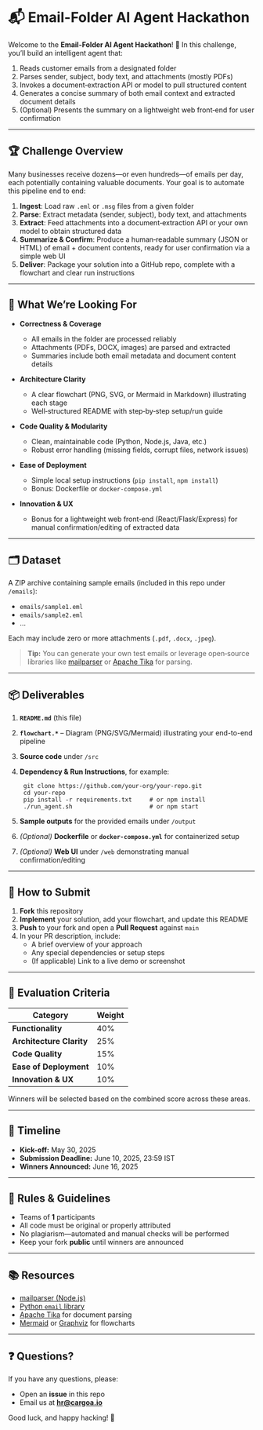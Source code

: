 # 📬 Email-Folder AI Agent Hackathon

Welcome to the **Email-Folder AI Agent Hackathon**! 🎉 In this challenge, you’ll build an intelligent agent that:

1. Reads customer emails from a designated folder  
2. Parses sender, subject, body text, and attachments (mostly PDFs)  
3. Invokes a document‐extraction API or model to pull structured content  
4. Generates a concise summary of both email context and extracted document details  
5. (Optional) Presents the summary on a lightweight web front‐end for user confirmation  

---

## 🏆 Challenge Overview

Many businesses receive dozens—or even hundreds—of emails per day, each potentially containing valuable documents. Your goal is to automate this pipeline end to end:

1. **Ingest**: Load raw `.eml` or `.msg` files from a given folder  
2. **Parse**: Extract metadata (sender, subject), body text, and attachments  
3. **Extract**: Feed attachments into a document‐extraction API or your own model to obtain structured data  
4. **Summarize & Confirm**: Produce a human‐readable summary (JSON or HTML) of email + document contents, ready for user confirmation via a simple web UI  
5. **Deliver**: Package your solution into a GitHub repo, complete with a flowchart and clear run instructions  

---

## 🎯 What We’re Looking For

- **Correctness & Coverage**  
  - All emails in the folder are processed reliably  
  - Attachments (PDFs, DOCX, images) are parsed and extracted  
  - Summaries include both email metadata and document content details  

- **Architecture Clarity**  
  - A clear flowchart (PNG, SVG, or Mermaid in Markdown) illustrating each stage  
  - Well‐structured README with step‐by‐step setup/run guide  

- **Code Quality & Modularity**  
  - Clean, maintainable code (Python, Node.js, Java, etc.)  
  - Robust error handling (missing fields, corrupt files, network issues)  

- **Ease of Deployment**  
  - Simple local setup instructions (`pip install`, `npm install`)  
  - Bonus: Dockerfile or `docker-compose.yml`  

- **Innovation & UX**  
  - Bonus for a lightweight web front‐end (React/Flask/Express) for manual confirmation/editing of extracted data  

---

## 🗂️ Dataset

A ZIP archive containing sample emails (included in this repo under `/emails`):

- `emails/sample1.eml`  
- `emails/sample2.eml`  
- …  

Each may include zero or more attachments (`.pdf`, `.docx`, `.jpeg`).

> **Tip:** You can generate your own test emails or leverage open‐source libraries like [mailparser](https://github.com/mscdex/mailparser) or [Apache Tika](https://tika.apache.org/) for parsing.

---

## 📦 Deliverables

1. **`README.md`** (this file)  
2. **`flowchart.*`** – Diagram (PNG/SVG/Mermaid) illustrating your end-to-end pipeline  
3. **Source code** under `/src`  
4. **Dependency & Run Instructions**, for example:  
    
        git clone https://github.com/your-org/your-repo.git
        cd your-repo
        pip install -r requirements.txt     # or npm install
        ./run_agent.sh                      # or npm start

5. **Sample outputs** for the provided emails under `/output`  
6. *(Optional)* **Dockerfile** or **`docker-compose.yml`** for containerized setup  
7. *(Optional)* **Web UI** under `/web` demonstrating manual confirmation/editing  

---

## 🚀 How to Submit

1. **Fork** this repository  
2. **Implement** your solution, add your flowchart, and update this README  
3. **Push** to your fork and open a **Pull Request** against `main`  
4. In your PR description, include:  
   - A brief overview of your approach  
   - Any special dependencies or setup steps  
   - (If applicable) Link to a live demo or screenshot  

---

## 🏅 Evaluation Criteria

| Category                 | Weight |
| ------------------------ | ------ |
| **Functionality**        | 40%    |
| **Architecture Clarity** | 25%    |
| **Code Quality**         | 15%    |
| **Ease of Deployment**   | 10%    |
| **Innovation & UX**      | 10%    |

Winners will be selected based on the combined score across these areas.

---

## 📅 Timeline

- **Kick-off:** May 30, 2025  
- **Submission Deadline:** June 10, 2025, 23:59 IST  
- **Winners Announced:** June 16, 2025  

---

## 📜 Rules & Guidelines

- Teams of **1** participants  
- All code must be original or properly attributed  
- No plagiarism—automated and manual checks will be performed  
- Keep your fork **public** until winners are announced  

---

## 📚 Resources

- [mailparser (Node.js)](https://github.com/mscdex/mailparser)  
- [Python `email` library](https://docs.python.org/3/library/email.html)  
- [Apache Tika](https://tika.apache.org/) for document parsing  
- [Mermaid](https://mermaid-js.github.io/) or [Graphviz](https://graphviz.org/) for flowcharts  

---

## ❓ Questions?

If you have any questions, please:

- Open an **issue** in this repo  
- Email us at **hr@cargoa.io**  

Good luck, and happy hacking! 🚀  
